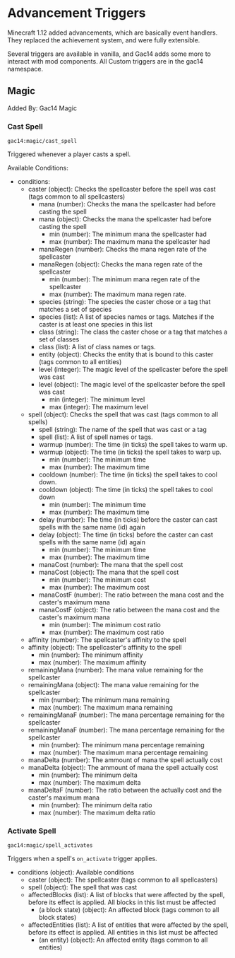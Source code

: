 # Advancement Triggers #
Minecraft 1.12 added advancements, which are basically event handlers. They replaced the achievement system, and were fully extensible. 

Several triggers are available in vanilla, and Gac14 adds some more to interact with mod components. All Custom triggers are in the gac14 namespace. 

## Magic ##

Added By: Gac14 Magic

### Cast Spell ###

`gac14:magic/cast_spell`

Triggered whenever a player casts a spell. 

Available Conditions:


* conditions:
    * caster (object): Checks the spellcaster before the spell was cast (tags common to all spellcasters)
        * mana (number): Checks the mana the spellcaster had before casting the spell 
        * mana (object): Checks the mana the spellcaster had before casting the spell
            * min (number): The minimum mana the spellcaster had
            * max (number): The maximum mana the spellcaster had
        * manaRegen (number): Checks the mana regen rate of the spellcaster
        * manaRegen (object): Checks the mana regen rate of the spellcaster
            * min (number): The minimum mana regen rate of the spellcaster
            * max (number): The maximum mana regen rate.
        * species (string): The species the caster chose or a tag that matches a set of species
        * species (list): A list of species names or tags. Matches if the caster is at least one species in this list
        * class (string): The class the caster chose or a tag that matches a set of classes
        * class (list): A list of class names or tags.
        * entity (object): Checks the entity that is bound to this caster (tags common to all entities)
        * level (integer): The magic level of the spellcaster before the spell was cast
        * level (object): The magic level of the spellcaster before the spell was cast
            * min (integer): The minimum level
            * max (integer): The maximum level
    * spell (object): Checks the spell that was cast (tags common to all spells)
        * spell (string): The name of the spell that was cast or a tag
        * spell (list): A list of spell names or tags.
        * warmup (number): The time (in ticks) the spell takes to warm up.
        * warmup (object): The time (in ticks) the spell takes to warp up.
            * min (number): The minimum time
            * max (number): The maximum time
        * cooldown (number): The time (in ticks) the spell takes to cool down.
        * cooldown (object): The time (in ticks) the spell takes to cool down
            * min (number): The minimum time
            * max (number): The maximum time
        * delay (number): The time (in ticks) before the caster can cast spells with the same name (id) again
        * delay (object): The time (in ticks) before the caster can cast spells with the same name (id) again
            * min (number): The minimum time
            * max (number): The maximum time
         * manaCost (number): The mana that the spell cost
         * manaCost (object): The mana that the spell cost
            * min (number): The minimum cost
            * max (number): The maximum cost
         * manaCostF (number): The ratio between the mana cost and the caster's maximum mana
         * manaCostF (object): The ratio between the mana cost and the caster's maximum mana
             * min (number): The minimum cost ratio
             * max (number): The maximum cost ratio
    * affinity (number): The spellcaster's affinity to the spell
    * affinity (object): The spellcaster's affinity to the spell
        * min (number): The minimum affinity
        * max (number): The maximum affinity
    * remainingMana (number): The mana value remaining for the spellcaster
    * remainingMana (object): The mana value remaining for the spellcaster
        * min (number): The minimum mana remaining
        * max (number): The maximum mana remaining
    * remainingManaF (number): The mana percentage remaining for the spellcaster
    * remainingManaF (number): The mana percentage remaining for the spellcaster
        * min (number): The minimum mana percentage remaining
        * max (number): The maximum mana percentage remaining
    * manaDelta (number): The ammount of mana the spell actually cost
    * manaDelta (object): The ammount of mana the spell actually cost
        * min (number): The minimum delta
        * max (number): The maximum delta
    * manaDeltaF (number): The ratio between the actually cost and the caster's maximum mana
        * min (number): The minimum delta ratio
        * max (number): The maximum delta ratio
    
### Activate Spell ###

`gac14:magic/spell_activates`

Triggers when a spell's `on_activate` trigger applies. 

* conditions (object): Available conditions
    * caster (object): The spellcaster (tags common to all spellcasters)
    * spell (object): The spell that was cast
    * affectedBlocks (list): A list of blocks that were affected by the spell, before its effect is applied. All blocks in this list must be affected
       * (a block state) (object): An affected block (tags common to all block states)
    * affectedEntities (list): A list of entities that were affected by the spell, before its effect is applied. All entities in this list must be affected
       * (an entity) (object): An affected entity (tags common to all entities)
    
    

